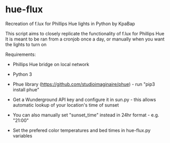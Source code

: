 # hue-flux
Recreation of f.lux for Phillips Hue lights in Python by KpaBap

This script aims to closely replicate the functionality of f.lux for Phillips Hue
It is meant to be ran from a cronjob once a day, or manually when you want the lights to turn on

Requirements: 
- Phillips Hue bridge on local network
- Python 3
- Phue library (https://github.com/studioimaginaire/phue) - run "pip3 install phue"

- Get a Wunderground API key and configure it in sun.py - this allows automatic lookup of your location's time of sunset
- You can also manually set "sunset_time" instead in 24hr format - e.g. "21:00"

- Set the prefered color temperatures and bed times in hue-flux.py variables


